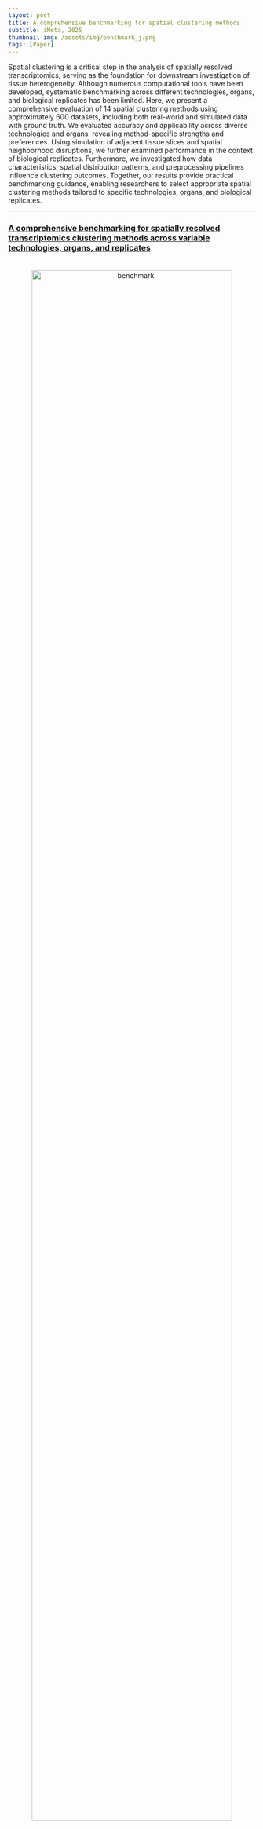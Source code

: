 ```yaml
---
layout: post
title: A comprehensive benchmarking for spatial clustering methods
subtitle: iMeta, 2025
thumbnail-img: /assets/img/benchmark_j.png
tags: [Paper]
---
```


Spatial clustering is a critical step in the analysis of spatially resolved transcriptomics, serving as the foundation for downstream investigation of tissue heterogeneity. Although numerous computational tools have been developed, systematic benchmarking across different technologies, organs, and biological replicates has been limited. Here, we present a comprehensive evaluation of 14 spatial clustering methods using approximately 600 datasets, including both real-world and simulated data with ground truth. We evaluated accuracy and applicability across diverse technologies and organs, revealing method-specific strengths and preferences. Using simulation of adjacent tissue slices and spatial neighborhood disruptions, we further examined performance in the context of biological replicates. Furthermore, we investigated how data characteristics, spatial distribution patterns, and preprocessing pipelines influence clustering outcomes. Together, our results provide practical benchmarking guidance, enabling researchers to select appropriate spatial clustering methods tailored to specific technologies, organs, and biological replicates.

<hr style="max-width:100%;height:1px;background:#eaeaea;border:none;">

<h3><a href="https://doi.org/10.1002/imt2.70084">A comprehensive benchmarking for spatially resolved transcriptomics clustering methods across variable technologies, organs, and replicates</a></h3>
<div style="text-align: center;padding-top: 20px;padding-bottom: 20px;">
  <a href="https://doi.org/10.1002/imt2.70084">
  <img src="https://github.com/ZJUFanLab/SRTBenchmark/blob/main/figures/Graphical%20Abstract.png" alt="benchmark" style="width: 90%; height: auto;transition: transform 0.3s ease;" onmouseover="this.style.transform='scale(1.05)'" onmouseout="this.style.transform='scale(1)'" />
  </a>
</div>

<hr style="max-width:100%;height:1px;background:#eaeaea;border:none;">

<h3><a href="https://github.com/ZJUFanLab/SRTBenchmark">URL</a></h3>
<div>
<a href="https://github.com/ZJUFanLab/SRTBenchmark">https://github.com/ZJUFanLab/SRTBenchmark</a>
</div>

<h3><a href="https://doi.org/10.1002/imt2.70084">Publication</a></h3>
<div>
<a href="https://doi.org/10.1002/imt2.70084">https://doi.org/10.1002/imt2.70084</a>
</div>
